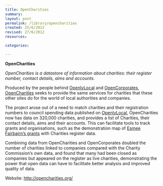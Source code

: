 ```yaml
---
title: OpenCharities
summary:
layout: post
permalink: /library/opencharities
created: 25/6/2012
revised: 27/6/2012
resources:

categories:

---
```


<p><strong>OpenCharities</strong></p>
<p><em>OpenCharities is a datastore of information about charities: their register number, contact details, aims and accounts.</em></p>

<p>Produced by the people behind <a href="/library/OpenlyLocal" rel="nofollow">OpenlyLocal</a> and <a href="/library/OpenCorporates" rel="nofollow">OpenCorporates</a>, <a href="http://opencharities.org/" rel="nofollow">OpenCharities</a> seeks to provide the same services for charities that these other sites do for the world of local authorities and companies. </p>
<p>The project arose out of a need to match charities and their registration numbers to council spending data published on <a href="/library/OpenlyLocal" rel="nofollow">OpenlyLocal</a>, OpenCharities now has data on 320,000 charities, and provides a list of Charities, their contact details, aims and their accounts. This can facilitate tools to track grants and organisations, such as the demonstration map of <a href="http://esme.practicalparticipation.co.uk/" rel="nofollow">Esmee Fairbairn’s grants</a> with Charities register data.</p>
<p>Combining data from OpenCharities and OpenCorporates doubled the number of charities linked to companies compared with the Charity Commission’s own data, and found that many had been closed as companies but appeared on the register as live charities, demonstrating the power that open data can have to facilitate better analysis and improved quality of data.</p>
<p>Website: <a href="http://opencharities.org/" rel="nofollow">http://opencharities.org/</a></p>
